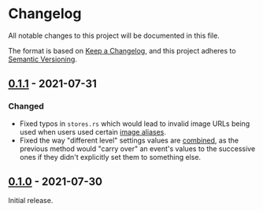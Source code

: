 # Changelog

All notable changes to this project will be documented in this file.

The format is based on [Keep a Changelog](https://keepachangelog.com/en/1.0.0),
and this project adheres to [Semantic Versioning](https://semver.org/spec/v2.0.0.html).

<!-- ## [Unreleased] -->

## [0.1.1] - 2021-07-31

### Changed

- Fixed typos in `stores.rs` which would lead to invalid image URLs
  being used when users used certain [image aliases](README.md#aliases).
- Fixed the way "different level" settings values are
  [combined](README.md#settings), as the previous method would "carry
  over" an event's values to the successive ones if they didn't
  explicitly set them to something else.

## [0.1.0] - 2021-07-30

Initial release.

[Unreleased]: https://github.com/subreme/shopify-monitor/compare/0.1.1...HEAD
[0.1.1]: https://github.com/subreme/shopify-monitor/compare/0.1.0...0.1.1
[0.1.0]: https://github.com/subreme/shopify-monitor/releases/tag/0.1.0
